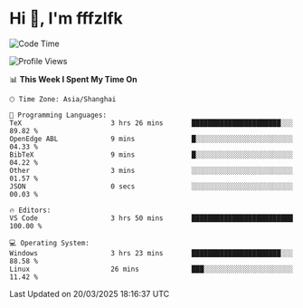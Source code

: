 # Hi 👋, I'm fffzlfk

<!--START_SECTION:waka-->
![Code Time](http://img.shields.io/badge/Code%20Time-1%2C293%20hrs%2050%20mins-blue)

![Profile Views](http://img.shields.io/badge/Profile%20Views-0-blue)

📊 **This Week I Spent My Time On** 

```text
🕑︎ Time Zone: Asia/Shanghai

💬 Programming Languages: 
TeX                      3 hrs 26 mins       ██████████████████████░░░   89.82 % 
OpenEdge ABL             9 mins              █░░░░░░░░░░░░░░░░░░░░░░░░   04.33 % 
BibTeX                   9 mins              █░░░░░░░░░░░░░░░░░░░░░░░░   04.22 % 
Other                    3 mins              ░░░░░░░░░░░░░░░░░░░░░░░░░   01.57 % 
JSON                     0 secs              ░░░░░░░░░░░░░░░░░░░░░░░░░   00.03 % 

🔥 Editors: 
VS Code                  3 hrs 50 mins       █████████████████████████   100.00 % 

💻 Operating System: 
Windows                  3 hrs 23 mins       ██████████████████████░░░   88.58 % 
Linux                    26 mins             ███░░░░░░░░░░░░░░░░░░░░░░   11.42 % 
```


 Last Updated on 20/03/2025 18:16:37 UTC
<!--END_SECTION:waka-->
